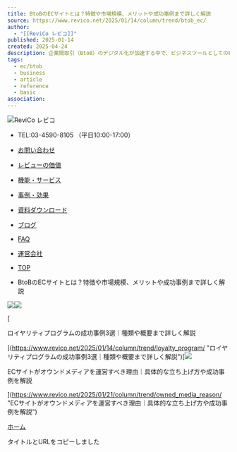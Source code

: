 ```yaml
---
title: BtoBのECサイトとは？特徴や市場規模、メリットや成功事例まで詳しく解説
source: https://www.revico.net/2025/01/14/column/trend/btob_ec/
author:
  - "[[ReviCo レビコ]]"
published: 2025-01-14
created: 2025-04-24
description: 企業間取引（BtoB）のデジタル化が加速する中で、ビジネスツールとしてのECサイトの導入は今や事業成長の重要な戦略となっています。 BtoBのECサイトはどのように運用することで、売上向上や認知拡大を実現できるのでしょうか？ 本記事では、B
tags:
  - ec/btob
  - business
  - article
  - reference
  - basic
association:
---
```

![ReviCo レビコ](https://www.revico.net/wp-content/themes/revico/img/logo_b.png)

- TEL:03-4590-8105 （平日10:00-17:00）
- [お問い合わせ](https://lp.revico.net/contacts)
- [レビューの価値](https://www.revico.net/#value)
- [機能・サービス](https://www.revico.net/#service)
- [事例・効果](https://www.revico.net/#interview)
- [資料ダウンロード](https://www.revico.net/#whitepaper)
- [ブログ](https://www.revico.net/%E8%A8%98%E4%BA%8B%E4%B8%80%E8%A6%A7/)
- [FAQ](https://www.revico.net/#faq)
- [運営会社](https://www.revico.net/#company)

- [TOP](https://www.revico.net/%E8%A8%98%E4%BA%8B%E4%B8%80%E8%A6%A7/)
- BtoBのECサイトとは？特徴や市場規模、メリットや成功事例まで詳しく解説

![](https://www.revico.net/contents/revico_BtoB%E3%81%AEEC%E3%82%B5%E3%82%A4%E3%83%88%E3%81%A8%E3%81%AF%EF%BC%9F%E7%89%B9%E5%BE%B4%E3%82%84%E5%B8%82%E5%A0%B4%E8%A6%8F%E6%A8%A1%E3%80%81%E3%83%A1%E3%83%AA%E3%83%83%E3%83%88%E3%82%84%E6%88%90%E5%8A%9F%E4%BA%8B%E4%BE%8B%E3%81%BE%E3%81%A6%E3%82%99%E8%A9%B3%E3%81%97%E3%81%8F%E8%A7%A3%E8%AA%AC.png)![](https://www.revico.net/contents/revico_%E3%83%AD%E3%82%A4%E3%83%A4%E3%83%AA%E3%83%86%E3%82%A3%E3%83%95%E3%82%9A%E3%83%AD%E3%82%AF%E3%82%99%E3%83%A9%E3%83%A0%E3%81%AE%E6%88%90%E5%8A%9F%E4%BA%8B%E4%BE%8B3%E9%81%B8%EF%BD%9C%E7%A8%AE%E9%A1%9E%E3%82%84%E6%A6%82%E8%A6%81%E3%81%BE%E3%81%A6%E3%82%99%E8%A9%B3%E3%81%97%E3%81%8F%E8%A7%A3%E8%AA%AC-120x68.png)

[

ロイヤリティプログラムの成功事例3選｜種類や概要まで詳しく解説

](https://www.revico.net/2025/01/14/column/trend/loyalty_program/ "ロイヤリティプログラムの成功事例3選｜種類や概要まで詳しく解説")[![](https://www.revico.net/contents/revico_EC%E3%82%B5%E3%82%A4%E3%83%88%E3%81%8B%E3%82%99%E3%82%AA%E3%82%A6%E3%83%B3%E3%83%88%E3%82%99%E3%83%A1%E3%83%86%E3%82%99%E3%82%A3%E3%82%A2%E9%81%8B%E5%96%B6%E3%81%99%E3%81%B8%E3%82%99%E3%81%8D%E7%90%86%E7%94%B1%EF%BD%9C%E5%85%B7%E4%BD%93%E7%9A%84%E3%81%AA%E7%AB%8B%E3%81%A1%E4%B8%8A%E3%81%91%E3%82%99%E6%96%B9%E3%82%84%E6%88%90%E5%8A%9F%E4%BA%8B%E4%BE%8B%E3%82%92%E8%A7%A3%E8%AA%AC-120x68.png)

ECサイトがオウンドメディアを運営すべき理由｜具体的な立ち上げ方や成功事例を解説

](https://www.revico.net/2025/01/21/column/trend/owned_media_reason/ "ECサイトがオウンドメディアを運営すべき理由｜具体的な立ち上げ方や成功事例を解説")

[ホーム](https://www.revico.net/)

タイトルとURLをコピーしました